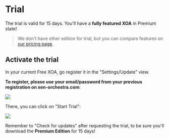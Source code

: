 # Trial

The trial is valid for 15 days. You'll have a **fully featured XOA** in Premium state!

> We don't have other edition for trial, but you can compare features on [our pricing page](https://xen-orchestra.com/#!/pricing).

## Activate the trial

In your current Free XOA, go register it in the "Settings/Update" view.

**To register, please use your email/password from your previous registration on xen-orchestra.com**:

![](https://camo.githubusercontent.com/a8d804a7055deb81c88f1de0f3b5b0124d3fb1a2/68747470733a2f2f78656e2d6f72636865737472612e636f6d2f626c6f672f636f6e74656e742f696d616765732f323031352f30352f757064617465722e706e67)

There, you can click on "Start Trial":

![](https://camo.githubusercontent.com/435026d3bad8c096e10b6e8ea3fcdabe1b52462c/68747470733a2f2f78656e2d6f72636865737472612e636f6d2f626c6f672f636f6e74656e742f696d616765732f323031352f30352f747269616c2e706e67)

Remember to "Check for updates" after requesting the trial, to be sure you'll download the **Premium Edition** for 15 days!